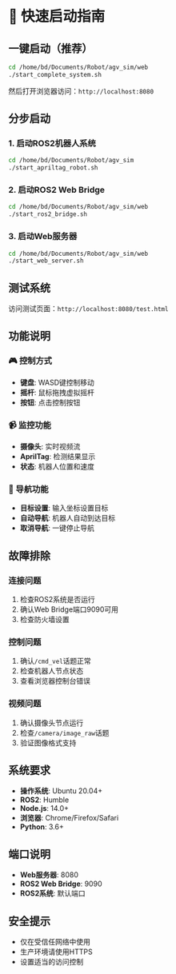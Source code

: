# 🚀 快速启动指南

## 一键启动（推荐）

```bash
cd /home/bd/Documents/Robot/agv_sim/web
./start_complete_system.sh
```

然后打开浏览器访问：`http://localhost:8080`

## 分步启动

### 1. 启动ROS2机器人系统
```bash
cd /home/bd/Documents/Robot/agv_sim
./start_apriltag_robot.sh
```

### 2. 启动ROS2 Web Bridge
```bash
cd /home/bd/Documents/Robot/agv_sim/web
./start_ros2_bridge.sh
```

### 3. 启动Web服务器
```bash
cd /home/bd/Documents/Robot/agv_sim/web
./start_web_server.sh
```

## 测试系统

访问测试页面：`http://localhost:8080/test.html`

## 功能说明

### 🎮 控制方式
- **键盘**: WASD键控制移动
- **摇杆**: 鼠标拖拽虚拟摇杆
- **按钮**: 点击控制按钮

### 📹 监控功能
- **摄像头**: 实时视频流
- **AprilTag**: 检测结果显示
- **状态**: 机器人位置和速度

### 🧭 导航功能
- **目标设置**: 输入坐标设置目标
- **自动导航**: 机器人自动到达目标
- **取消导航**: 一键停止导航

## 故障排除

### 连接问题
1. 检查ROS2系统是否运行
2. 确认Web Bridge端口9090可用
3. 检查防火墙设置

### 控制问题
1. 确认`/cmd_vel`话题正常
2. 检查机器人节点状态
3. 查看浏览器控制台错误

### 视频问题
1. 确认摄像头节点运行
2. 检查`/camera/image_raw`话题
3. 验证图像格式支持

## 系统要求

- **操作系统**: Ubuntu 20.04+
- **ROS2**: Humble
- **Node.js**: 14.0+
- **浏览器**: Chrome/Firefox/Safari
- **Python**: 3.6+

## 端口说明

- **Web服务器**: 8080
- **ROS2 Web Bridge**: 9090
- **ROS2系统**: 默认端口

## 安全提示

- 仅在受信任网络中使用
- 生产环境请使用HTTPS
- 设置适当的访问控制
















